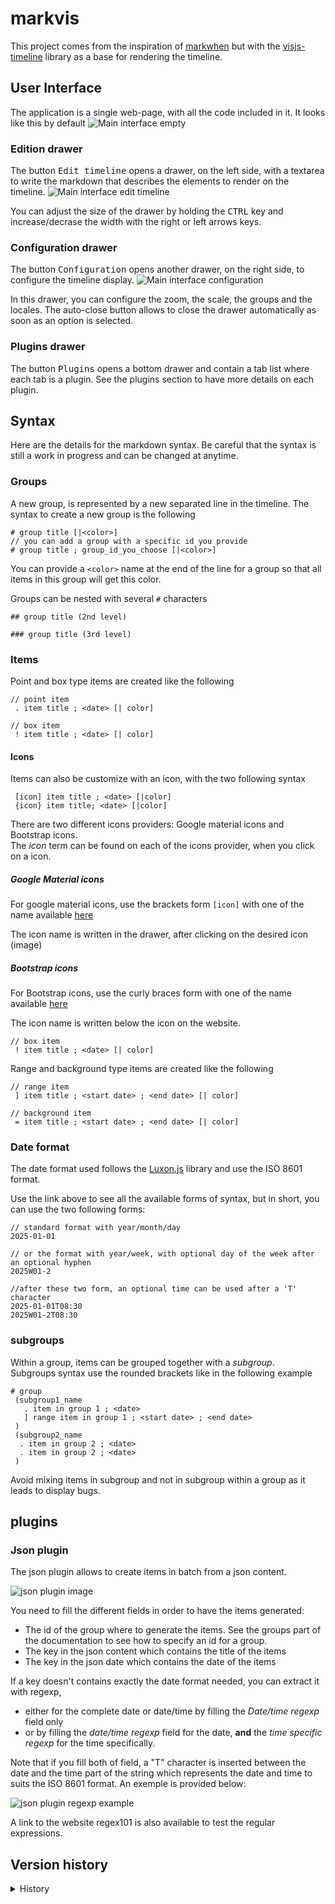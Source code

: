 # markvis

This project comes from the inspiration of [markwhen](https://markwhen.com/) but with the [visjs-timeline](https://visjs.org/) library as a base for rendering the timeline.

## User Interface
The application is a single web-page, with all the code included in it.
It looks like this by default
![Main interface empty](/doc/main_interface_empty.png)

### Edition drawer
The button <kbd>Edit timeline</kbd> opens a drawer, on the left side, with a textarea to write the markdown that describes the elements to render on the timeline.
![Main interface edit timeline](/doc/main_interface_edit.png)

You can adjust the size of the drawer by holding the <kbd>CTRL</kbd> key and increase/decrase the width with the right or left arrows keys.

### Configuration drawer
The button <kbd>Configuration</kbd> opens another drawer, on the right side, to configure the timeline display.
![Main interface configuration](/doc/main_interface_config.png)

In this drawer, you can configure the zoom, the scale, the groups and the locales.
The auto-close button allows to close the drawer automatically as soon as an option is selected.

### Plugins drawer
The button <kbd>Plugins</kbd> opens a bottom drawer and contain a tab list where each tab is a plugin.
See the plugins section to have more details on each plugin.

## Syntax
Here are the details for the markdown syntax.
Be careful that the syntax is still a work in progress and can be changed at anytime.

### Groups
A new group, is represented by a new separated line in the timeline. The syntax to create a new group is the following

```
# group title [|<color>]
// you can add a group with a specific id you provide
# group title ; group_id_you_choose [|<color>]
```

You can provide a `<color>` name at the end of the line for a group so that all items in this group will get this color.

Groups can be nested with several `#` characters

```
## group title (2nd level)

### group title (3rd level)
```

### Items

Point and box type items are created like the following
```
// point item
 . item title ; <date> [| color]

// box item
 ! item title ; <date> [| color]
```

#### Icons
Items can also be customize with an icon, with the two following syntax
```
 [icon] item title ; <date> [|color]
 {icon} item title; <date> [|color]
```

There are two different icons providers: Google material icons and Bootstrap icons.\
The _icon_ term can be found on each of the icons provider, when you click on a icon.

##### Google Material icons
For google material icons, use the brackets form `[icon]` with one of the name available [here](https://fonts.google.com/icons?icon.set=Material+Icons)

The icon name is written in the drawer, after clicking on the desired icon
(image)

##### Bootstrap icons
For Bootstrap icons, use the curly braces form with one of the name available [here](https://icons.getbootstrap.com/)

The icon name is written below the icon on the website.

```
// box item
 ! item title ; <date> [| color]
```

Range and background type items are created like the following
```
// range item
 ] item title ; <start date> ; <end date> [| color]
```

```
// background item
 = item title ; <start date> ; <end date> [| color]
```

### Date format
The date format used follows the [Luxon.js](https://moment.github.io/luxon/#/parsing) library and use the  ISO 8601 format.

Use the link above to see all the available forms of syntax, but in short, you can use the two following forms:
```
// standard format with year/month/day
2025-01-01

// or the format with year/week, with optional day of the week after an optional hyphen
2025W01-2

//after these two form, an optional time can be used after a 'T' character
2025-01-01T08:30
2025W01-2T08:30
```

### subgroups

Within a group, items can be grouped together with a _subgroup_.\
Subgroups syntax use the rounded brackets like in the following example
```
# group
 (subgroup1_name
   . item in group 1 ; <date>
   ] range item in group 1 ; <start date> ; <end date>
 )
 (subgroup2_name
  . item in group 2 ; <date>
  . item in group 2 ; <date>
 )
```
Avoid mixing items in subgroup and not in subgroup within a group as it leads to display bugs.

## plugins

### Json plugin

The json plugin allows to create items in batch from a json content.

![json plugin image](/doc/plugin_json.png)

You need to fill the different fields in order to have the items generated:
 * The id of the group where to generate the items. See the groups part of the documentation to see how to specify an id for a group.
 * The key in the json content which contains the title of the items
 * The key in the json date which contains the date of the items

If a key doesn't contains exactly the date format needed, you can extract it with regexp,
 - either for the complete date or date/time by filling the _Date/time regexp_ field only
 - or by filling the _date/time regexp_ field for the date, **and** the _time specific regexp_ for the time specifically.
 
Note that if you fill both of field, a "T" character is inserted between the date and the time part of the string which represents the date and time to suits the ISO 8601 format. An exemple is provided below:

![json plugin regexp example](/doc/plugin_json_regexp.png)

A link to the website regex101 is also available to test the regular expressions.

## Version history

<details>
<summary>History</summary>
 
v0.1 first usable version\
v0.2 add support for icons and colors\
v0.3 add support for subgroups\
v0.4 add json plugin\
v0.5 add bootstrap icons provider\
v0.6 fixes and enhancements\
v0.7 add possibility to resize the content drawer\
v0.8 add possibility to set a color for an entire group\
v0.9 enhance configuration drawer
</details>